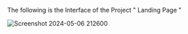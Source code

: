 The following is the Interface of the Project " Landing Page " 

![Screenshot 2024-05-06 212600](https://github.com/Rishab-kumar-026/Landing-Page-Project/assets/163623411/89b23dba-bdee-4ae3-9cb8-425e9581a2b0)
